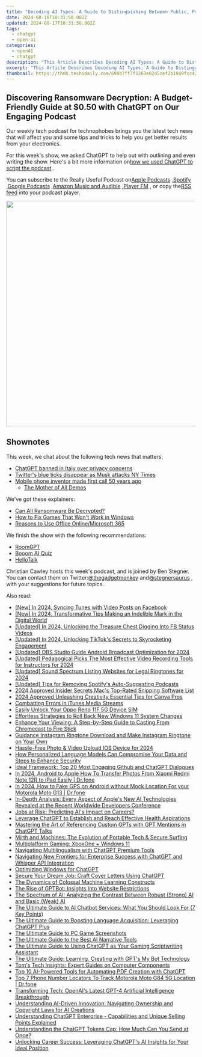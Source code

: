 ```yaml
---
title: "Decoding AI Types: A Guide to Distinguishing Between Public, Private & Personal Variants"
date: 2024-08-16T10:31:50.002Z
updated: 2024-08-17T10:31:50.002Z
tags:
  - chatgpt
  - open-ai
categories:
  - openAI
  - chatgpt
description: "This Article Describes Decoding AI Types: A Guide to Distinguishing Between Public, Private & Personal Variants"
excerpt: "This Article Describes Decoding AI Types: A Guide to Distinguishing Between Public, Private & Personal Variants"
thumbnail: https://thmb.techidaily.com/690b7ff7f1263e02d5cef2b1949fcc420057ec1a31acc3d38403cea70e416774.jpg
---
```


## Discovering Ransomware Decryption: A Budget-Friendly Guide at $0.50 with ChatGPT on Our Engaging Podcast

 Our weekly tech podcast for technophobes brings you the latest tech news that will affect you and some tips and tricks to help you get better results from your electronics.

 For this week's show, we asked ChatGPT to help out with outlining and even writing the show. Here's a bit more information on[how we used ChatGPT to script the podcast](https://www.makeuseof.com/i-used-chatgpt-to-script-a-podcast-heres-what-happened/) .

 You can subscribe to the Really Useful Podcast on[Apple Podcasts](https://podcasts.apple.com/gb/podcast/the-really-useful-podcast/id1437847131?mt=2) ,[Spotify](https://open.spotify.com/show/283gDxLd6OTNEpRq6tN7ha) ,[Google Podcasts](https://www.google.com/podcasts?feed=aHR0cHM6Ly9hbmNob3IuZm0vcy8zMWJlNDcwL3BvZGNhc3QvcnNz) ,[Amazon Music and Audible](https://music.amazon.co.uk/podcasts/20ab73d4-5da2-46c7-a17f-dc6eb39bdb48/The-Really-Useful-Podcast) ,[Player FM](https://player.fm/series/the-really-useful-podcast-2491856) , or copy the[RSS feed](https://feeds.transistor.fm/the-really-useful-podcast) into your podcast player.

<!-- affiliate ads begin -->
<a href="https://appsumo.8odi.net/c/5597632/2087484/7443" target="_top" id="2087484"><img src="//a.impactradius-go.com/display-ad/7443-2087484" border="0" alt="" width="1200" height="600"/></a><img height="0" width="0" src="https://appsumo.8odi.net/i/5597632/2087484/7443" style="position:absolute;visibility:hidden;" border="0" />
<!-- affiliate ads end -->
## Shownotes

This week, we chat about the following tech news that matters:

* [ChatGPT banned in Italy over privacy concerns](https://www.bbc.co.uk/news/technology-65139406)
* [Twitter's blue ticks disappear as Musk attacks NY Times](https://www.bbc.co.uk/news/technology-65156216)
* [Mobile phone inventor made first call 50 years ago](https://www.bbc.co.uk/news/technology-65112048)  
  * [The Mother of All Demos](https://www.youtube.com/watch?v=B6rKUf9DWRI)

We've got these explainers:

* [Can All Ransomware Be Decrypted?](https://www.makeuseof.com/can-all-ransomware-be-decrypted/)
* [How to Fix Games That Won't Work in Windows](https://www.makeuseof.com/fix-games-not-working-windows/)
* [Reasons to Use Office Online/Microsoft 365](https://www.makeuseof.com/tag/dont-pay-word-5-reasons-use-office-online/)

We finish the show with the following recommendations:

* [RoomGPT](http://https://www.roomgpt.io/)
* [Booom AI Quiz](https://booom.ai/)
* [HelloTalk](https://www.hellotalk.com/?lang=en)

 Christian Cawley hosts this week's podcast, and is joined by Ben Stegner. You can contact them on Twitter:[@thegadgetmonkey](https://twitter.com/thegadgetmonkey) and[@stegnersaurus](https://twitter.com/stegnersaurus) , with your suggestions for future topics.


<ins class="adsbygoogle"
     style="display:block"
     data-ad-format="autorelaxed"
     data-ad-client="ca-pub-7571918770474297"
     data-ad-slot="1223367746"></ins>



<ins class="adsbygoogle"
     style="display:block"
     data-ad-client="ca-pub-7571918770474297"
     data-ad-slot="8358498916"
     data-ad-format="auto"
     data-full-width-responsive="true"></ins>

<span class="atpl-alsoreadstyle">Also read:</span>
<div><ul>
<li><a href="https://facebook-video-content.techidaily.com/new-in-2024-syncing-tunes-with-video-posts-on-facebook/"><u>[New] In 2024, Syncing Tunes with Video Posts on Facebook</u></a></li>
<li><a href="https://youtube-docs.techidaily.com/n-2024-transformative-tips-making-an-indelible-mark-in-the-digital-world/"><u>[New] In 2024, Transformative Tips  Making an Indelible Mark in the Digital World</u></a></li>
<li><a href="https://facebook-video-content.techidaily.com/updated-in-2024-unlocking-the-treasure-chest-digging-into-fb-status-videos/"><u>[Updated] In 2024, Unlocking the Treasure Chest  Digging Into FB Status Videos</u></a></li>
<li><a href="https://tiktok-clips.techidaily.com/updated-in-2024-unlocking-tiktoks-secrets-to-skyrocketing-engagement/"><u>[Updated] In 2024, Unlocking TikTok's Secrets to Skyrocketing Engagement</u></a></li>
<li><a href="https://digital-screen-recording.techidaily.com/updated-obs-studio-guide-android-broadcast-optimization-for-2024/"><u>[Updated] OBS Studio Guide  Android Broadcast Optimization for 2024</u></a></li>
<li><a href="https://desktop-recording.techidaily.com/updated-pedagogical-picks-the-most-effective-video-recording-tools-for-instructors-for-2024/"><u>[Updated] Pedagogical Picks  The Most Effective Video Recording Tools for Instructors for 2024</u></a></li>
<li><a href="https://fox-boxes.techidaily.com/updated-sound-spectrum-listing-websites-for-legal-ringtones-for-2024/"><u>[Updated] Sound Spectrum  Listing Websites for Legal Ringtones for 2024</u></a></li>
<li><a href="https://some-approaches.techidaily.com/updated-tips-for-removing-spotifys-auto-suggesting-podcasts/"><u>[Updated] Tips for Removing Spotify's Auto-Suggesting Podcasts</u></a></li>
<li><a href="https://screen-mirroring-recording.techidaily.com/2024-approved-insider-secrets-macs-top-rated-snipping-software-list/"><u>2024 Approved  Insider Secrets  Mac's Top-Rated Snipping Software List</u></a></li>
<li><a href="https://article-tips.techidaily.com/2024-approved-unleashing-creativity-essential-tips-for-canva-pros/"><u>2024 Approved  Unleashing Creativity  Essential Tips for Canva Pros</u></a></li>
<li><a href="https://data-wizards.techidaily.com/combatting-errors-in-itunes-media-streams/"><u>Combatting Errors in iTunes Media Streams</u></a></li>
<li><a href="https://sim-unlock.techidaily.com/easily-unlock-your-oppo-reno-11f-5g-device-sim-by-drfone-android/"><u>Easily Unlock Your Oppo Reno 11F 5G Device SIM</u></a></li>
<li><a href="https://win-forum.techidaily.com/effortless-strategies-to-roll-back-new-windows-11-system-changes/"><u>Effortless Strategies to Roll Back New Windows 11 System Changes</u></a></li>
<li><a href="https://tech-renaissance.techidaily.com/enhance-your-viewing-a-step-by-step-guide-to-casting-from-chromecast-to-fire-stick/"><u>Enhance Your Viewing: A Step-by-Step Guide to Casting From Chromecast to Fire Stick</u></a></li>
<li><a href="https://fox-http.techidaily.com/guidance-instagram-ringtone-download-and-make-instagram-ringtone-on-your-own/"><u>Guidance  Instagram Ringtone Download and Make Instagram Ringtone on Your Own</u></a></li>
<li><a href="https://some-techniques.techidaily.com/hassle-free-photo-and-video-upload-ios-device-for-2024/"><u>Hassle-Free Photo & Video Upload  IOS Device for 2024</u></a></li>
<li><a href="https://tech-haven.techidaily.com/how-personalized-language-models-can-compromise-your-data-and-steps-to-enhance-security/"><u>How Personalized Language Models Can Compromise Your Data and Steps to Enhance Security</u></a></li>
<li><a href="https://tech-haven.techidaily.com/ideal-framework-top-20-most-engaging-github-and-chatgpt-dialogues/"><u>Ideal Framework: Top 20 Most Engaging Github and ChatGPT Dialogues</u></a></li>
<li><a href="https://android-transfer.techidaily.com/in-2024-android-to-apple-how-to-transfer-photos-from-xiaomi-redmi-note-12r-to-ipad-easily-drfone-by-drfone-transfer-from-android-transfer-from-android/"><u>In 2024, Android to Apple How To Transfer Photos From Xiaomi Redmi Note 12R to iPad Easily | Dr.fone</u></a></li>
<li><a href="https://android-location.techidaily.com/in-2024-how-to-fake-gps-on-android-without-mock-location-for-your-motorola-moto-g13-drfone-by-drfone-virtual/"><u>In 2024, How to Fake GPS on Android without Mock Location For your Motorola Moto G13 | Dr.fone</u></a></li>
<li><a href="https://tech-haven.techidaily.com/in-depth-analysis-every-aspect-of-apples-new-ai-technologies-revealed-at-the-recent-worldwide-developers-conference/"><u>In-Depth Analysis: Every Aspect of Apple's New AI Technologies Revealed at the Recent Worldwide Developers Conference</u></a></li>
<li><a href="https://tech-haven.techidaily.com/jobs-at-risk-predicting-ais-impact-on-careers/"><u>Jobs at Risk: Predicting AI's Impact on Careers?</u></a></li>
<li><a href="https://tech-haven.techidaily.com/leverage-chatgpt-to-establish-and-reach-effective-health-aspirations/"><u>Leverage ChatGPT to Establish and Reach Effective Health Aspirations</u></a></li>
<li><a href="https://tech-haven.techidaily.com/mastering-the-art-of-referencing-custom-gpts-with-gpt-mentions-in-chatgpt-talks/"><u>Mastering the Art of Referencing Custom GPTs with GPT Mentions in ChatGPT Talks</u></a></li>
<li><a href="https://tech-haven.techidaily.com/mirth-and-machines-the-evolution-of-portable-tech-and-secure-surfing/"><u>Mirth and Machines: The Evolution of Portable Tech & Secure Surfing</u></a></li>
<li><a href="https://driver-install.techidaily.com/multiplatform-gaming-xboxone-plus-windows-11/"><u>Multiplatform Gaming: XboxOne + Windows 11</u></a></li>
<li><a href="https://tech-haven.techidaily.com/navigating-multilingualism-with-chatgpt-premium-tools/"><u>Navigating Multilingualism with ChatGPT Premium Tools</u></a></li>
<li><a href="https://tech-haven.techidaily.com/navigating-new-frontiers-for-enterprise-success-with-chatgpt-and-whisper-api-integration/"><u>Navigating New Frontiers for Enterprise Success with ChatGPT and Whisper API Integration</u></a></li>
<li><a href="https://tech-haven.techidaily.com/optimizing-windows-for-chatgpt/"><u>Optimizing Windows for ChatGPT</u></a></li>
<li><a href="https://tech-haven.techidaily.com/secure-your-dream-job-craft-cover-letters-using-chatgpt/"><u>Secure Your Dream Job: Craft Cover Letters Using ChatGPT</u></a></li>
<li><a href="https://tech-haven.techidaily.com/the-dynamics-of-colossal-machine-learning-constructs/"><u>The Dynamics of Colossal Machine Learning Constructs</u></a></li>
<li><a href="https://tech-haven.techidaily.com/the-rise-of-gptbot-insights-into-website-restrictions/"><u>The Rise of GPTBot: Insights Into Website Restrictions</u></a></li>
<li><a href="https://tech-haven.techidaily.com/the-spectrum-of-ai-analyzing-the-contrast-between-robust-strong-ai-and-basic-weak-ai/"><u>The Spectrum of AI: Analyzing the Contrast Between Robust (Strong) AI and Basic (Weak) AI</u></a></li>
<li><a href="https://tech-haven.techidaily.com/the-ultimate-guide-to-ai-chatbot-services-what-you-should-look-for-7-key-points/"><u>The Ultimate Guide to AI Chatbot Services: What You Should Look For (7 Key Points)</u></a></li>
<li><a href="https://tech-haven.techidaily.com/the-ultimate-guide-to-boosting-language-acquisition-leveraging-chatgpt-plus/"><u>The Ultimate Guide to Boosting Language Acquisition: Leveraging ChatGPT Plus</u></a></li>
<li><a href="https://on-screen-recording.techidaily.com/the-ultimate-guide-to-pc-game-screenshots/"><u>The Ultimate Guide to PC Game Screenshots</u></a></li>
<li><a href="https://tech-haven.techidaily.com/the-ultimate-guide-to-the-best-ai-narrative-tools/"><u>The Ultimate Guide to the Best AI Narrative Tools</u></a></li>
<li><a href="https://tech-haven.techidaily.com/the-ultimate-guide-to-using-chatgpt-as-your-gaming-scriptwriting-assistant/"><u>The Ultimate Guide to Using ChatGPT as Your Gaming Scriptwriting Assistant</u></a></li>
<li><a href="https://tech-haven.techidaily.com/the-ultimate-guide-learning-creating-with-gpts-my-bot-technology/"><u>The Ultimate Guide: Learning, Creating with GPT's My Bot Technology</u></a></li>
<li><a href="https://android-frp.techidaily.com/toms-tech-insights-expert-guides-on-computer-components/"><u>Tom's Tech Insights: Expert Guides on Computer Components</u></a></li>
<li><a href="https://tech-haven.techidaily.com/top-10-ai-powered-tools-for-automating-pdf-creation-with-chatgpt/"><u>Top 10 AI-Powered Tools for Automating PDF Creation with ChatGPT</u></a></li>
<li><a href="https://android-location-track.techidaily.com/top-7-phone-number-locators-to-track-motorola-moto-g84-5g-location-drfone-by-drfone-virtual-android/"><u>Top 7 Phone Number Locators To Track Motorola Moto G84 5G Location | Dr.fone</u></a></li>
<li><a href="https://tech-haven.techidaily.com/transforming-tech-openais-latest-gpt-4-artificial-intelligence-breakthrough/"><u>Transforming Tech: OpenAI's Latest GPT-4 Artificial Intelligence Breakthrough</u></a></li>
<li><a href="https://tech-haven.techidaily.com/understanding-ai-driven-innovation-navigating-ownership-and-copyright-laws-for-ai-creations/"><u>Understanding AI-Driven Innovation: Navigating Ownership and Copyright Laws for AI Creations</u></a></li>
<li><a href="https://tech-haven.techidaily.com/understanding-chatgpt-enterprise-capabilities-and-unique-selling-points-explained/"><u>Understanding ChatGPT Enterprise - Capabilities and Unique Selling Points Explained</u></a></li>
<li><a href="https://tech-haven.techidaily.com/understanding-the-chatgpt-tokens-cap-how-much-can-you-send-at-once/"><u>Understanding the ChatGPT Tokens Cap: How Much Can You Send at Once?</u></a></li>
<li><a href="https://tech-haven.techidaily.com/unlocking-career-success-leveraging-chatgpts-ai-insights-for-your-ideal-position/"><u>Unlocking Career Success: Leveraging ChatGPT's AI Insights for Your Ideal Position</u></a></li>
</ul></div>
